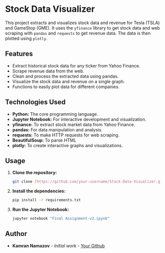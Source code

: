 # Stock Data Visualizer

This project extracts and visualizes stock data and revenue for Tesla (TSLA) and GameStop (GME). It uses the `yfinance` library to get stock data and web scraping with `pandas` and `requests` to get revenue data. The data is then plotted using `plotly`.

## Features

* Extract historical stock data for any ticker from Yahoo Finance.
* Scrape revenue data from the web.
* Clean and process the extracted data using pandas.
* Visualize the stock data and revenue on a single graph.
* Functions to easily plot data for different companies.

## Technologies Used

* **Python:** The core programming language.
* **Jupyter Notebook:** For interactive development and visualization.
* **yfinance:** To extract stock market data from Yahoo Finance.
* **pandas:** For data manipulation and analysis.
* **requests:** To make HTTP requests for web scraping.
* **BeautifulSoup:** To parse HTML 
* **plotly:** To create interactive graphs and visualizations.

## Usage

1.  **Clone the repository:**
    ```bash
    git clone [https://github.com/your-username/Stock-Data-Visualizer.git](https://github.com/your-username/Stock-Data-Visualizer.git)
    ```
2.  **Install the dependencies:**
    ```bash
    pip install -r requirements.txt
    ```
3.  **Run the Jupyter Notebook:**
    ```bash
    jupyter notebook "Final Assignment-v2.ipynb"
    ```

## Author

* **Kamran Namazov** - *Initial work* - [Your Github](https://github.com/your-username)
